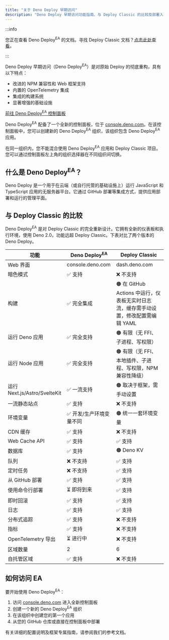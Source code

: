 ```yaml
---
title: "关于 Deno Deploy 早期访问"
description: "Deno Deploy 早期访问功能指南、与 Deploy Classic 的比较及部署入门说明。"
---
```


:::info

您正在查看 Deno Deploy<sup>EA</sup> 的文档。寻找 Deploy Classic 文档？[点击此处查看](/deploy/)。

:::

Deno Deploy 早期访问（Deno Deploy<sup>EA</sup>）是对原始 Deploy 的彻底重构，具有以下特点：

- 改进的 NPM 兼容性和 Web 框架支持
- 内置的 OpenTelemetry 集成
- 集成的构建系统
- 显著增强的基础设施

<a href="https://console.deno.com" class="docs-cta deploy-cta">前往 Deno
Deploy<sup>EA</sup> 控制面板</a>

Deno Deploy<sup>EA</sup> 配备了一个全新的控制面板，位于
[console.deno.com](https://console.deno.com)。在该控制面板中，您可以创建新的 Deno Deploy<sup>EA</sup> 组织，该组织包含 Deno Deploy<sup>EA</sup> 应用。

在同一组织内，您不能混合使用 Deno Deploy<sup>EA</sup> 应用和 Deploy Classic 项目。您可以通过控制面板左上角的组织选择器在不同组织间切换。

## 什么是 Deno Deploy<sup>EA</sup>？

Deno Deploy 是一个用于在云端（或自行托管的基础设施上）运行 JavaScript 和 TypeScript 应用的无服务器平台。它通过 GitHub 部署等集成方式，提供应用部署和运行的管理平面。

## 与 Deploy Classic 的比较

Deno Deploy<sup>EA</sup> 是对 Deploy Classic 的完全重新设计。它拥有全新的仪表板和执行环境，使用 Deno 2.0，功能远超 Deploy Classic。下表对比了两个版本的 Deno Deploy。

| 功能                            | Deno Deploy<sup>EA</sup>       | Deploy Classic                                                                                                                          |
| ------------------------------- | ------------------------------ | --------------------------------------------------------------------------------------------------------------------------------------- |
| Web 界面                        | console.deno.com               | dash.deno.com                                                                                                                           |
| 暗色模式                       | ✅ 支持                       | ❌ 不支持                                                                                                                              |
| 构建                           | ✅ 完全集成                   | 🟠 在 GitHub Actions 中运行，仪表板无实时日志流，缓存需手动设置，修改配置需编辑 YAML                                                    |
| 运行 Deno 应用                  | ✅ 完全支持                   | 🟠 有限（无 FFI、子进程、写权限）                                                                                                       |
| 运行 Node 应用                  | ✅ 完全支持                   | 🟠 有限（无 FFI、本地插件、子进程、写权限，NPM 兼容性降级）                                                                             |
| 运行 Next.js/Astro/SvelteKit   | ✅ 一流支持                   | 🟠 取决于框架，需手动设置                                                                                                               |
| 一流静态站点                   | ✅ 支持                       | ❌ 不支持                                                                                                                              |
| 环境变量                      | ✅ 开发/生产环境变量不同       | 🟠 统一一套环境变量                                                                                                                     |
| CDN 缓存                      | ✅ 支持                       | ❌ 不支持                                                                                                                              |
| Web Cache API                 | ✅ 支持                       | ✅ 支持                                                                                                                                |
| 数据库                        | ✅ 支持                       | 🟠 Deno KV                                                                                                                             |
| 队列                          | ❌ 不支持                     | ✅ 支持                                                                                                                                |
| 定时任务                      | ❌ 不支持                     | ✅ 支持                                                                                                                                |
| 从 GitHub 部署                | ✅ 支持                       | ✅ 支持                                                                                                                                |
| 使用命令行部署                | ⏳ 即将到来                   | ✅ 支持                                                                                                                                |
| 即时回滚                      | ✅ 支持                       | ✅ 支持                                                                                                                                |
| 日志                          | ✅ 支持                       | ✅ 支持                                                                                                                                |
| 分布式追踪                    | ✅ 支持                       | ❌ 不支持                                                                                                                              |
| 指标                          | ✅ 支持                       | ❌ 不支持                                                                                                                              |
| OpenTelemetry 导出           | ⏳ 进行中                     | ❌ 不支持                                                                                                                              |
| 区域数量                      | 2                              | 6                                                                                                                                      |
| 自托管区域                    | ✅ 支持                       | ❌ 不支持                                                                                                                              |

## 如何访问 EA

要开始使用 Deno Deploy<sup>EA</sup>：

1. 访问 [console.deno.com](https://console.deno.com) 进入全新控制面板
2. 创建一个新的 Deno Deploy<sup>EA</sup> 组织
3. 在该组织中创建您的第一个应用
4. 从您的 GitHub 仓库或直接在控制面板中部署

有关详细的配置说明及框架专属指南，请参阅我们的参考文档。